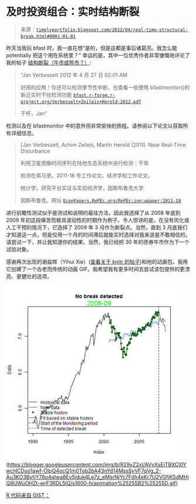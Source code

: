 <!--yml

分类：未分类

日期：2024-05-18 15:07:16

-->

# 及时投资组合：实时结构断裂

> 来源：[`timelyportfolio.blogspot.com/2012/04/real-time-structural-break.html#0001-01-01`](http://timelyportfolio.blogspot.com/2012/04/real-time-structural-break.html#0001-01-01)

昨天当我玩 bfast 时，我一直在想“是的，但是这都是事后诸葛亮。我怎么能 potentially 把这个用在系统里？” 幸运的是，其中一位优秀作者非常慷慨地评论了我的帖子 [结构断裂（牛市或熊市？）](http://timelyportfolio.blogspot.com/2012/04/structural-breaks-bull-or-bear.html):

> “Jan Verbesselt 2012 年 4 月 27 日 02:01 AM
> 
> 好用的应用！你还可以检测季节性中断。也查看一些使用 bfastmonitor()的新近实时干扰检测功能 [`bfast.r-forge.r-project.org/Verbesselt+Zeileis+Herold-2012.pdf`](http://bfast.r-forge.r-project.org/Verbesselt+Zeileis+Herold-2012.pdf)
> 
> 干杯，Jan”

检测以及在 bfastmonitor 中的意外但非常愉快的旅程。请参阅以下论文以获取所有详细信息。

> [Jan Verbesselt, Achim Zeileis, Martin Herold (2011). Near Real-Time Disturbance
> 
> 利用卫星图像时间序列在陆地生态系统中进行检测：干旱
> 
> 检测在索马里。2011-18 号工作论文。经济学和工作论文。
> 
> 统计学，研究平台实证与实验经济学，因斯布鲁克大学
> 
> 因斯布鲁克。网址 [`EconPapers.RePEc.org/RePEc:inn:wpaper:2011-18`](http://scholar.google.com/scholar?cluster=9016488513865299942&hl=en&as_sdt=0,1)

进行前瞻性测试似乎是测试和说明的最佳方法，因此我选择了从 2008 年底到 2009 年初这段痛苦而极具波动性的时期作为例子。令人惊讶的是，在没有优化或人工干预的情况下，它选择了 2009 年 3 月作为断裂点。当然，直到 3 月底我们才知道这一点，但是仅用一个月的时间滞后就能实时选择对我来说是不敢相信的。请尝试一下，并让我知道你的结果。当然，我已经把 30 年的债券牛市作为下一个试验对象。

感谢再次出现的谢益辉（Yihui Xie）([查看关于 knitr 的帖子](http://timelyportfolio.blogspot.com/search/label/knitr))和他的动画包，我用它创建了一个古老而传统的动画 GIF。我希望我有更多时间去尝试该包提供的更漂亮、更健壮的选项。

![动画](img/681bf18f9cefdcfc0a53dd0d2df1fc11.png "动画")(https://blogger.googleusercontent.com/img/b/R29vZ2xl/AVvXsEjTBXCl0YwcHCDuo1awf-OIpQ4ocQ1m0Tob2bA43nYd14MssSyVF7qVg_2-Au3KO3BytjY76o4qlwa8Ey5jduk4Le7z_eMsrNjYc7Fdh4eKr7U2VGfjKSdMHjQ9UWuOHZt-wrF3RDL5IQ/s1600-h/animation%25255B2%25255D.gif)

[R 代码来自 GIST：](https://gist.github.com/2510469)

